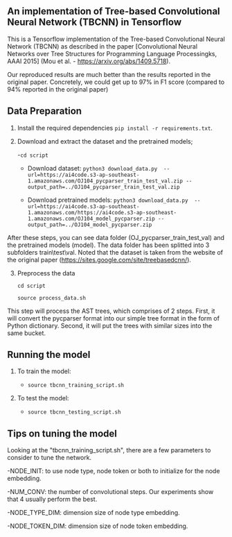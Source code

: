 ## An implementation of Tree-based Convolutional Neural Network (TBCNN) in Tensorflow

This is a Tensorflow implementation of the Tree-based Convolutional Neural Network (TBCNN) as described in the paper [Convolutional Neural Networks over Tree Structures for Programming Language Processingks, AAAI 2015] (Mou et al. - https://arxiv.org/abs/1409.5718).

Our reproduced results are much better than the results reported in the original paper. Concretely, we could get up to 97% in F1 score (compared to 94% reported in the original paper)


## Data Preparation

1. Install the required dependencies ```pip install -r requirements.txt```.

2. Download and extract the dataset and the pretrained models;

    -```cd script```

    - Download dataset: ```python3 download_data.py  --url=https://ai4code.s3-ap-southeast-1.amazonaws.com/OJ104_pycparser_train_test_val.zip --output_path=../OJ104_pycparser_train_test_val.zip```
    
    - Download pretrained models: ```python3 download_data.py  --url=https://ai4code.s3-ap-southeast-1.amazonaws.com/https://ai4code.s3-ap-southeast-1.amazonaws.com/OJ104_model_pycparser.zip --output_path=../OJ104_model_pycparser.zip```
    

After these steps, you can see data folder (OJ_pycparser_train_test_val) and the pretrained models (model). The data folder has been splitted into 3 subfolders train\test\val. 
Noted that the dataset is taken from the website of the original paper (https://sites.google.com/site/treebasedcnn/).

3. Preprocess the data

    ```cd script```
    
    ```source process_data.sh```

This step will process the AST trees, which comprises of 2 steps. First, it will convert the pycparser format into our simple tree format in the form of Python dictionary. Second, it will put the trees with similar sizes into the same bucket.



## Running the model

1. To train the model:
    - ```source tbcnn_training_script.sh```
    
2. To test the model:
    - ```source tbcnn_testing_script.sh```
  

## Tips on tuning the model
Looking at the "tbcnn_training_script.sh", there are a few parameters to consider to tune the network.

-NODE_INIT: to use node type, node token or both to initialize for the node embedding.

-NUM_CONV: the number of convolutional steps. Our experiments show that 4 usually perform the best.

-NODE_TYPE_DIM: dimension size of node type embedding. 

-NODE_TOKEN_DIM: dimension size of node token embedding.




